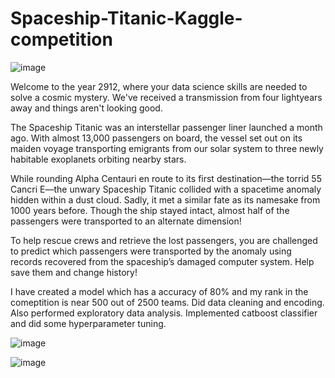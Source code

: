 # Spaceship-Titanic-Kaggle-competition

![image](https://github.com/Satya-bit/Spaceship-Titanic-Kaggle-competition/assets/70309925/ebb5150c-8594-4cf6-afca-2209a9b82f2e)


Welcome to the year 2912, where your data science skills are needed to solve a cosmic mystery. We've received a transmission from four lightyears away and things aren't looking good.

The Spaceship Titanic was an interstellar passenger liner launched a month ago. With almost 13,000 passengers on board, the vessel set out on its maiden voyage transporting emigrants from our solar system to three newly habitable exoplanets orbiting nearby stars.

While rounding Alpha Centauri en route to its first destination—the torrid 55 Cancri E—the unwary Spaceship Titanic collided with a spacetime anomaly hidden within a dust cloud. Sadly, it met a similar fate as its namesake from 1000 years before. Though the ship stayed intact, almost half of the passengers were transported to an alternate dimension!

To help rescue crews and retrieve the lost passengers, you are challenged to predict which passengers were transported by the anomaly using records recovered from the spaceship’s damaged computer system.
Help save them and change history!

I have created a model which has a accuracy of 80% and my rank in the comeptition is near 500 out of 2500 teams. Did data cleaning and encoding. Also performed exploratory data analysis. Implemented catboost classifier and did some hyperparameter tuning.

![image](https://github.com/Satya-bit/Spaceship-Titanic-Kaggle-competition/assets/70309925/ef52acfd-f4c8-4f31-8cef-f861ceeff15a)

![image](https://github.com/Satya-bit/Spaceship-Titanic-Kaggle-competition/assets/70309925/78cf7a0b-8901-4b47-87e4-ef84d2a93fc0)

